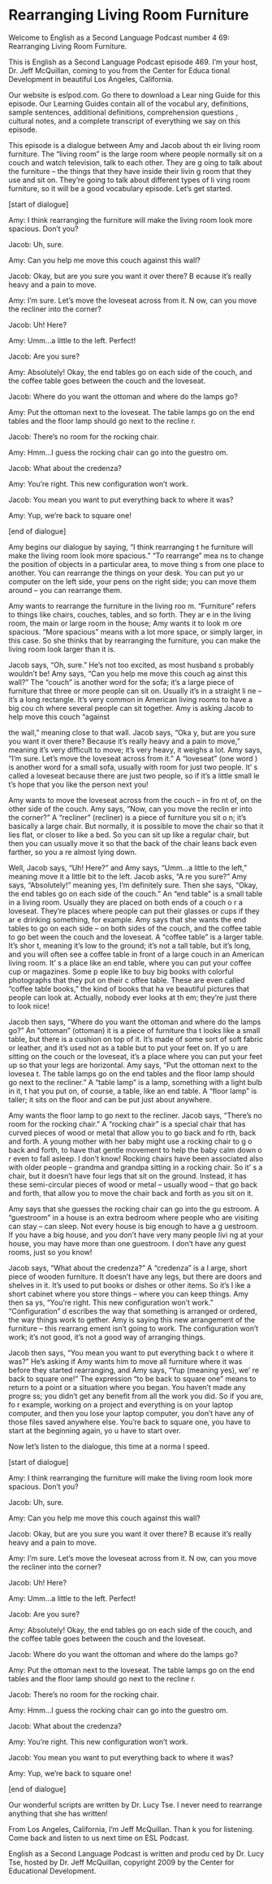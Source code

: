# Rearranging Living Room Furniture

Welcome to English as a Second Language Podcast number 4 69: Rearranging Living Room Furniture. 

This is English as a Second Language Podcast episode 469.  I’m your host, Dr. Jeff McQuillan, coming to you from the Center for Educa tional Development in beautiful Los Angeles, California. 

Our website is eslpod.com.  Go there to download a Lear ning Guide for this episode.  Our Learning Guides contain all of the vocabul ary, definitions, sample sentences, additional definitions, comprehension questions , cultural notes, and a complete transcript of everything we say on this episode. 

This episode is a dialogue between Amy and Jacob about th eir living room furniture.  The “living room” is the large room where  people normally sit on a couch and watch television, talk to each other.  They are g oing to talk about the furniture – the things that they have inside their livin g room that they use and sit on.  They’re going to talk about different types of li ving room furniture, so it will be a good vocabulary episode.  Let’s get started. 

[start of dialogue] 

Amy:  I think rearranging the furniture will make the  living room look more spacious.  Don’t you?   

Jacob:  Uh, sure.   

Amy:  Can you help me move this couch against this wall? 

Jacob:  Okay, but are you sure you want it over there?  B ecause it’s really heavy and a pain to move. 

Amy:  I’m sure.  Let’s move the loveseat across from it.  N ow, can you move the recliner into the corner?   

Jacob:  Uh!  Here? 

Amy:  Umm…a little to the left.  Perfect!   

Jacob:  Are you sure? 

 Amy:  Absolutely!  Okay, the end tables go on each side of the couch, and the coffee table goes between the couch and the loveseat.   

Jacob:  Where do you want the ottoman and where do the  lamps go? 

Amy:  Put the ottoman next to the loveseat.  The table  lamps go on the end tables and the floor lamp should go next to the recline r.   

Jacob:  There’s no room for the rocking chair.   

Amy:  Hmm…I guess the rocking chair can go into the guestro om.   

Jacob:  What about the credenza? 

Amy:  You’re right.  This new configuration won’t work.    

Jacob:  You mean you want to put everything back to where  it was? 

Amy:  Yup, we’re back to square one! 

[end of dialogue] 

Amy begins our dialogue by saying, “I think rearranging t he furniture will make the living room look more spacious.”  “To rearrange” mea ns to change the position of objects in a particular area, to move thing s from one place to another. You can rearrange the things on your desk.  You can put yo ur computer on the left side, your pens on the right side; you can move them  around – you can rearrange them. 

Amy wants to rearrange the furniture in the living roo m.  “Furniture” refers to things like chairs, couches, tables, and so forth.  They ar e in the living room, the main or large room in the house; Amy wants it to look m ore spacious.  “More spacious” means with a lot more space, or simply larger, in  this case.  So she thinks that by rearranging the furniture, you can make the living room look larger than it is. 

Jacob says, “Oh, sure.”  He’s not too excited, as most husband s probably wouldn’t be!  Amy says, “Can you help me move this couch ag ainst this wall?” The “couch” is another word for the sofa; it’s a large piece of furniture that three or more people can sit on.  Usually it’s in a straight li ne – it’s a long rectangle. It’s very common in American living rooms to have a big cou ch where several people can sit together.  Amy is asking Jacob to help move this couch “against  

 the wall,” meaning close to that wall.  Jacob says, “Oka y, but are you sure you want it over there?  Because it’s really heavy and a pain  to move,” meaning it’s very difficult to move; it’s very heavy, it weighs a lot.  Amy says, “I’m sure.  Let’s move the loveseat across from it.”  A “loveseat” (one word ) is another word for a small sofa, usually with room for just two people.  It’ s called a loveseat because there are just two people, so if it’s a little small le t’s hope that you like the person next you! 

Amy wants to move the loveseat across from the couch – in fro nt of, on the other side of the couch.  Amy says, “Now, can you move the reclin er into the corner?” A “recliner” (recliner) is a piece of furniture you sit o n; it’s basically a large chair. But normally, it is possible to move the chair so that it  lies flat, or closer to like a bed.  So you can sit up like a regular chair, but then  you can usually move it so that the back of the chair leans back even farther, so you a re almost lying down. 

Well, Jacob says, “Uh!  Here?” and Amy says, “Umm…a little to  the left,” meaning move it a little bit to the left.  Jacob asks, “A re you sure?”  Amy says, “Absolutely!” meaning yes, I’m definitely sure.  Then she says, “Okay, the end tables go on each side of the couch.”  An “end table” is a small table in a living room.  Usually they are placed on both ends of a couch o r a loveseat.  They’re places where people can put their glasses or cups if they ar e drinking something, for example.  Amy says that she wants the end tables to go on each side – on both sides of the couch, and the coffee table to go bet ween the couch and the loveseat.  A “coffee table” is a larger table.  It’s shor t, meaning it’s low to the ground; it’s not a tall table, but it’s long, and you  will often see a coffee table in front of a large couch in an American living room.  It’ s a place like an end table, where you can put your coffee cup or magazines.  Some p eople like to buy big books with colorful photographs that they put on their c offee table.  These are even called “coffee table books,” the kind of books that ha ve beautiful pictures that people can look at.  Actually, nobody ever looks at th em; they’re just there to look nice!   

Jacob then says, “Where do you want the ottoman and where  do the lamps go?” An “ottoman” (ottoman) it is a piece of furniture tha t looks like a small table, but there is a cushion on top of it.  It’s made of some sort  of soft fabric or leather, and it’s used not as a table but to put your feet on.  If yo u are sitting on the couch or the loveseat, it’s a place where you can put your feet up  so that your legs are horizontal.  Amy says, “Put the ottoman next to the lovesea t.  The table lamps go on the end tables and the floor lamp should go next to the recliner.”  A “table lamp” is a lamp, something with a light bulb in it, t hat you put on, of course, a table, like an end table.  A “floor lamp” is taller; it sits on the floor and can be put just about anywhere.    

 Amy wants the floor lamp to go next to the recliner.  Jacob says, “There’s no room for the rocking chair.”  A “rocking chair” is a special  chair that has curved pieces of wood or metal that allow you to go back and fo rth, back and forth.  A young mother with her baby might use a rocking chair to g o back and forth, to have that gentle movement to help the baby calm down o r even to fall asleep.  I don’t know!  Rocking chairs have been associated also with older people – grandma and grandpa sitting in a rocking chair.  So it’ s a chair, but it doesn’t have four legs that sit on the ground.  Instead, it has these semi-circular pieces of wood or metal – usually wood – that go back and forth,  that allow you to move the chair back and forth as you sit on it. 

Amy says that she guesses the rocking chair can go into the gu estroom.  A “guestroom” in a house is an extra bedroom where people  who are visiting can stay – can sleep.  Not every house is big enough to have a g uestroom.  If you have a big house, and you don’t have very many people livi ng at your house, you may have more than one guestroom.  I don’t have any guest rooms, just so you know!   

Jacob says, “What about the credenza?”  A “credenza” is a l arge, short piece of wooden furniture.  It doesn’t have any legs, but there are doors and shelves in it. It’s used to put books or dishes or other items.  So it’s l ike a short cabinet where you store things – where you can keep things.  Amy then sa ys, “You’re right. This new configuration won’t work.”  “Configuration” d escribes the way that something is arranged or ordered, the way things work to gether.  Amy is saying this new arrangement of the furniture – this rearrang ement isn’t going to work. The configuration won’t work; it’s not good, it’s not a  good way of arranging things. 

Jacob then says, “You mean you want to put everything back t o where it was?” He’s asking if Amy wants him to move all furniture where it was before they started rearranging, and Amy says, “Yup (meaning yes), we’ re back to square one!”  The expression “to be back to square one” means to  return to a point or a situation where you began.  You haven’t made any progre ss; you didn’t get any benefit from all the work you did.  So if you are, fo r example, working on a project and everything is on your laptop computer, and then you  lose your laptop computer, you don’t have any of those files saved anywhere else.  You’re back to square one, you have to start at the beginning again, yo u have to start over. 

Now let’s listen to the dialogue, this time at a norma l speed. 

[start of dialogue]  

 Amy:  I think rearranging the furniture will make the  living room look more spacious.  Don’t you?   

Jacob:  Uh, sure.   

Amy:  Can you help me move this couch against this wall? 

Jacob:  Okay, but are you sure you want it over there?  B ecause it’s really heavy and a pain to move. 

Amy:  I’m sure.  Let’s move the loveseat across from it.  N ow, can you move the recliner into the corner?   

Jacob:  Uh!  Here? 

Amy:  Umm…a little to the left.  Perfect!   

Jacob:  Are you sure? 

Amy:  Absolutely!  Okay, the end tables go on each side of the couch, and the coffee table goes between the couch and the loveseat.   

Jacob:  Where do you want the ottoman and where do the  lamps go? 

Amy:  Put the ottoman next to the loveseat.  The table  lamps go on the end tables and the floor lamp should go next to the recline r.   

Jacob:  There’s no room for the rocking chair.   

Amy:  Hmm…I guess the rocking chair can go into the guestro om.   

Jacob:  What about the credenza? 

Amy:  You’re right.  This new configuration won’t work.    

Jacob:  You mean you want to put everything back to where  it was? 

Amy:  Yup, we’re back to square one! 

[end of dialogue] 

 Our wonderful scripts are written by Dr. Lucy Tse.  I never  need to rearrange anything that she has written!   

From Los Angeles, California, I’m Jeff McQuillan.  Than k you for listening.  Come back and listen to us next time on ESL Podcast. 

English as a Second Language Podcast is written and produ ced by Dr. Lucy Tse, hosted by Dr. Jeff McQuillan, copyright 2009 by the Center  for Educational Development.

